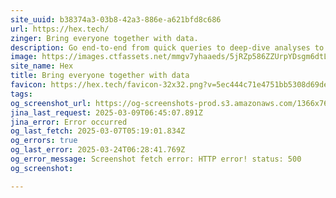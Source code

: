 ```yaml
---
site_uuid: b38374a3-03b8-42a3-886e-a621bfd8c686
url: https://hex.tech/
zinger: Bring everyone together with data.
description: Go end-to-end from quick queries to deep-dive analyses to beautiful interactive data apps – all in one collaborative, AI-powered workspace.
image: https://images.ctfassets.net/mmgv7yhaaeds/5jRZp586ZZUrpYDsgm6dtL/1f29413e09f12d60743799e68c827541/social-sharing-default.png
site_name: Hex
title: Bring everyone together with data
favicon: https://hex.tech/favicon-32x32.png?v=5ec444c71e4751bb5308d69de923cd78
tags: 
og_screenshot_url: https://og-screenshots-prod.s3.amazonaws.com/1366x768/80/false/8bef66db9a8b6adc2404a72fbe9e090e2429fd8971e117ec45bc8578e9107d64.jpeg
jina_last_request: 2025-03-09T06:45:07.891Z
jina_error: Error occurred
og_last_fetch: 2025-03-07T05:19:01.834Z
og_errors: true
og_last_error: 2025-03-24T06:28:41.769Z
og_error_message: Screenshot fetch error: HTTP error! status: 500
og_screenshot: 

---
```


